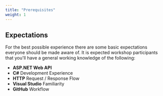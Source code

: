 ```yaml
---
title: "Prerequisites"
weight: 1
---
```


## Expectations

For the best possible experience there are some basic expectations everyone should be made aware of. It is expected workshop participants that you'll have a general working knowledge of the following:

 - __ASP.NET Web API__
 - __C#__ Development Experience
 - __HTTP__ Request / Response Flow
 - __Visual Studio__ Familiarity
 - __<i class="fab fa-github"></i> GitHub__ Workflow

